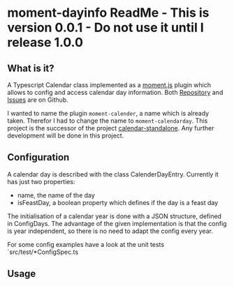 # moment-dayinfo ReadMe - This is version 0.0.1 - Do not use it until I release 1.0.0

## What is it?
A Typescript Calendar class implemented as a [moment.js](http://momentjs.com/) plugin
which allows to config and access calendar day information. Both
[Repository](https://github.com/ChrLipp/moment-calendarday) and
[Issues](https://github.com/ChrLipp/moment-calendarday/issues) are on Github.

I wanted to name the plugin `moment-calender`, a name which is already taken.
Therefor I had to change the name to `moment-calendarday`. This project is the successor of
the project [calendar-standalone](https://github.com/ChrLipp/calendar-standalone).
Any further development will be done in this project. 


## Configuration
A calendar day is described with the class CalenderDayEntry.
Currently it has just two properties:

- name, the name of the day
- isFeastDay, a boolean property which defines if the day is a feast day

The initialisation of a calendar year is done with a JSON structure, defined in ConfigDays.
The advantage of the given implementation is that the config is year independent, so there is no
need to adapt the config every year.

For some config examples have a look at the unit tests `src/test/*ConfigSpec.ts

## Usage


